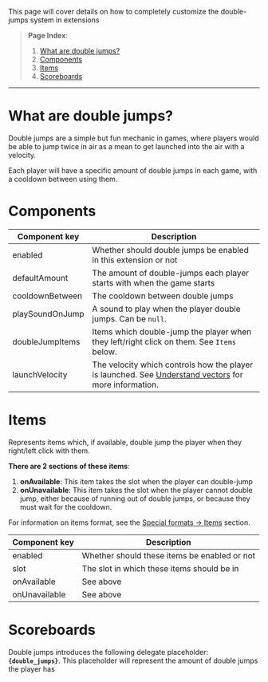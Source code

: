This page will cover details on how to completely customize the double-jumps system in extensions

>**Page Index**:
> 1. [What are double jumps?](Double-Jumps#what-are-double-jumps)
> 2. [Components](Double-Jumps#components)
> 3. [Items](Double-Jumps#items)
> 4. [Scoreboards](Double-Jumps#scoreboards)
---

# What are double jumps?
Double jumps are a simple but fun mechanic in games, where players would be able to jump twice in air as a mean to get launched into the air with a velocity. 

Each player will have a specific amount of double jumps in each game, with a cooldown between using them.

# Components
| Component key | Description |
|--|--|
| enabled | Whether should double jumps be enabled in this extension or not |
| defaultAmount | The amount of double-jumps each player starts with when the game starts |
| cooldownBetween | The cooldown between double jumps |
| playSoundOnJump | A sound to play when the player double jumps. Can be `null`. |
| doubleJumpItems | Items which double-jump the player when they left/right click on them. See `Items` below. |
| launchVelocity | The velocity which controls how the player is launched. See [Understand vectors](Understand-vectors#Useful-resources) for more information. |

# Items
Represents items which, if available, double jump the player when they right/left click with them.

**There are 2 sections of these items**:

 1. **onAvailable**: This item takes the slot when the player can double-jump
 2. **onUnavailable**: This item takes the slot when the player cannot double jump, either because of running out of double jumps, or because they must wait for the cooldown.

For information on items format, see the [Special formats -> Items](Understand-extensions#items) section.

| Component key | Description |
|--|--|
| enabled | Whether should these items be enabled or not |
| slot | The slot in which these items should be in |
| onAvailable | See above |
| onUnavailable | See above |

# Scoreboards
Double jumps introduces the following delegate placeholder: **`{double_jumps}`**. This placeholder will represent the amount of double jumps the player has